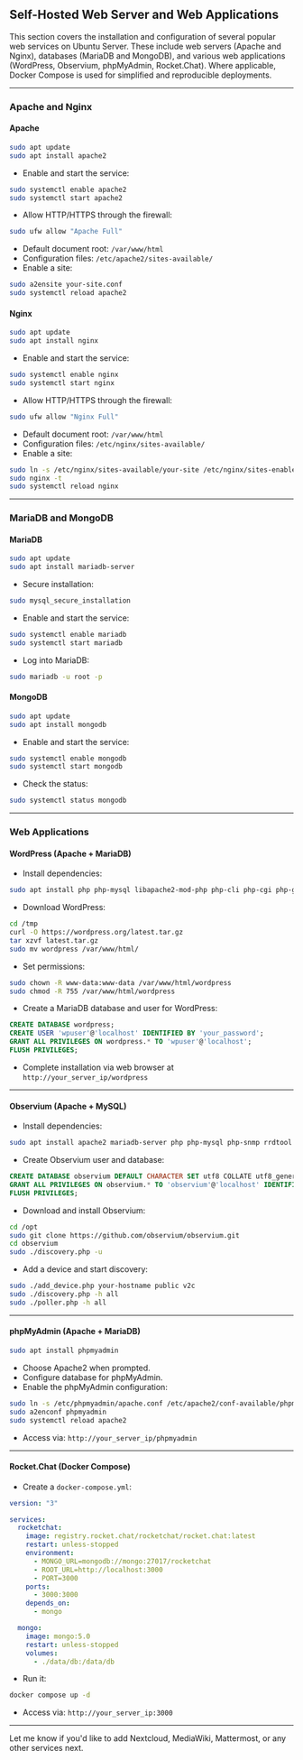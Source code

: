 
## Self-Hosted Web Server and Web Applications

This section covers the installation and configuration of several popular web services on Ubuntu Server. These include web servers (Apache and Nginx), databases (MariaDB and MongoDB), and various web applications (WordPress, Observium, phpMyAdmin, Rocket.Chat). Where applicable, Docker Compose is used for simplified and reproducible deployments.

---

### Apache and Nginx

#### Apache

```bash
sudo apt update
sudo apt install apache2
```

- Enable and start the service:

```bash
sudo systemctl enable apache2
sudo systemctl start apache2
```

- Allow HTTP/HTTPS through the firewall:

```bash
sudo ufw allow "Apache Full"
```

- Default document root: `/var/www/html`
- Configuration files: `/etc/apache2/sites-available/`
- Enable a site:

```bash
sudo a2ensite your-site.conf
sudo systemctl reload apache2
```

#### Nginx

```bash
sudo apt update
sudo apt install nginx
```

- Enable and start the service:

```bash
sudo systemctl enable nginx
sudo systemctl start nginx
```

- Allow HTTP/HTTPS through the firewall:

```bash
sudo ufw allow "Nginx Full"
```

- Default document root: `/var/www/html`
- Configuration files: `/etc/nginx/sites-available/`
- Enable a site:

```bash
sudo ln -s /etc/nginx/sites-available/your-site /etc/nginx/sites-enabled/
sudo nginx -t
sudo systemctl reload nginx
```

---

### MariaDB and MongoDB

#### MariaDB

```bash
sudo apt update
sudo apt install mariadb-server
```

- Secure installation:

```bash
sudo mysql_secure_installation
```

- Enable and start the service:

```bash
sudo systemctl enable mariadb
sudo systemctl start mariadb
```

- Log into MariaDB:

```bash
sudo mariadb -u root -p
```

#### MongoDB

```bash
sudo apt update
sudo apt install mongodb
```

- Enable and start the service:

```bash
sudo systemctl enable mongodb
sudo systemctl start mongodb
```

- Check the status:

```bash
sudo systemctl status mongodb
```

---

### Web Applications

#### WordPress (Apache + MariaDB)

- Install dependencies:

```bash
sudo apt install php php-mysql libapache2-mod-php php-cli php-cgi php-gd
```

- Download WordPress:

```bash
cd /tmp
curl -O https://wordpress.org/latest.tar.gz
tar xzvf latest.tar.gz
sudo mv wordpress /var/www/html/
```

- Set permissions:

```bash
sudo chown -R www-data:www-data /var/www/html/wordpress
sudo chmod -R 755 /var/www/html/wordpress
```

- Create a MariaDB database and user for WordPress:

```sql
CREATE DATABASE wordpress;
CREATE USER 'wpuser'@'localhost' IDENTIFIED BY 'your_password';
GRANT ALL PRIVILEGES ON wordpress.* TO 'wpuser'@'localhost';
FLUSH PRIVILEGES;
```

- Complete installation via web browser at `http://your_server_ip/wordpress`

---

#### Observium (Apache + MySQL)

- Install dependencies:

```bash
sudo apt install apache2 mariadb-server php php-mysql php-snmp rrdtool snmp snmpd fping git
```

- Create Observium user and database:

```sql
CREATE DATABASE observium DEFAULT CHARACTER SET utf8 COLLATE utf8_general_ci;
GRANT ALL PRIVILEGES ON observium.* TO 'observium'@'localhost' IDENTIFIED BY 'your_password';
FLUSH PRIVILEGES;
```

- Download and install Observium:

```bash
cd /opt
sudo git clone https://github.com/observium/observium.git
cd observium
sudo ./discovery.php -u
```

- Add a device and start discovery:

```bash
sudo ./add_device.php your-hostname public v2c
sudo ./discovery.php -h all
sudo ./poller.php -h all
```

---

#### phpMyAdmin (Apache + MariaDB)

```bash
sudo apt install phpmyadmin
```

- Choose Apache2 when prompted.
- Configure database for phpMyAdmin.
- Enable the phpMyAdmin configuration:

```bash
sudo ln -s /etc/phpmyadmin/apache.conf /etc/apache2/conf-available/phpmyadmin.conf
sudo a2enconf phpmyadmin
sudo systemctl reload apache2
```

- Access via: `http://your_server_ip/phpmyadmin`

---

#### Rocket.Chat (Docker Compose)

- Create a `docker-compose.yml`:

```yaml
version: "3"

services:
  rocketchat:
    image: registry.rocket.chat/rocketchat/rocket.chat:latest
    restart: unless-stopped
    environment:
      - MONGO_URL=mongodb://mongo:27017/rocketchat
      - ROOT_URL=http://localhost:3000
      - PORT=3000
    ports:
      - 3000:3000
    depends_on:
      - mongo

  mongo:
    image: mongo:5.0
    restart: unless-stopped
    volumes:
      - ./data/db:/data/db
```

- Run it:

```bash
docker compose up -d
```

- Access via: `http://your_server_ip:3000`

---

Let me know if you'd like to add Nextcloud, MediaWiki, Mattermost, or any other services next.
